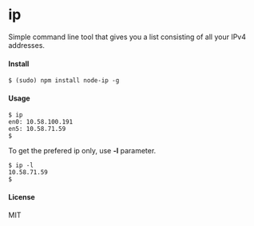 # ip
Simple command line tool that gives you a list consisting of all your IPv4 addresses.

#### Install

	$ (sudo) npm install node-ip -g
	
#### Usage

	$ ip
	en0: 10.58.100.191
	en5: 10.58.71.59
	$

To get the prefered ip only, use **-l** parameter.

	$ ip -l
	10.58.71.59
	$

#### License
MIT